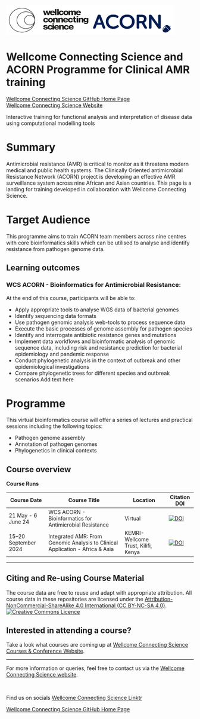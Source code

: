 <img src="https://github.com/WCSCourses/WCS_ACORN_Clinical_AMR/blob/main/WCS_ACORN_Logo.png" width="450" height="80">

# Wellcome Connecting Science and ACORN Programme for Clinical AMR training

[Wellcome Connecting Science GitHub Home Page](https://github.com/WCSCourses) <br /> 
[Wellcome Connecting Science Website](https://coursesandconferences.wellcomeconnectingscience.org/)

Interactive training for functional analysis and interpretation of disease data using computational modelling tools

# Summary

Antimicrobial resistance (AMR) is critical to monitor as it threatens modern medical and public health systems. The Clinically Oriented antimicrobial Resistance Network (ACORN) project is developing an effective AMR surveillance system across nine African and Asian countries. This page is a landing for training developed in collaboration with Wellcome Connecting Science. 

# Target Audience

This programme aims to train ACORN team members across nine centres with core bioinformatics skills which can be utilised to analyse and identify resistance from pathogen genome data.

## Learning outcomes
### WCS ACORN - Bioinformatics for Antimicrobial Resistance:
At the end of this course, participants will be able to:

- Apply appropriate tools to analyse WGS data of bacterial genomes
- Identify sequencing data formats
- Use pathogen genomic analysis web-tools to process sequence data
- Execute the basic processes of genome assembly for pathogen species
- Identify and interrogate antibiotic resistance genes and mutations
- Implement data workflows and bioinformatic analysis of genomic sequence data, including risk and resistance prediction for bacterial epidemiology and pandemic response
- Conduct phylogenetic analysis in the context of outbreak and other epidemiological investigations
- Compare phylogenetic trees for different species and outbreak scenarios
Add text here

# Programme

This virtual bioinformatics course will offer a series of lectures and practical sessions including the following topics:

- Pathogen genome assembly
- Annotation of pathogen genomes
- Phylogenetics in clinical contexts
  
## Course overview

**Course Runs**      

| Course Date | Course Title | Location |Citation DOI |
|-------------|--------------|----------|-------------|
| 21 May - 6 June 24  | WCS ACORN - Bioinformatics for Antimicrobial Resistance | Virtual | [![DOI](https://zenodo.org/badge/833087640.svg)](https://zenodo.org/doi/10.5281/zenodo.12805690) |
| 15–20 September 2024 | Integrated AMR: From Genomic Analysis to Clinical Application - Africa & Asia | KEMRI-Wellcome Trust, Kilifi, Kenya | [![DOI](https://zenodo.org/badge/833087640.svg)](https://zenodo.org/doi/10.5281/zenodo.14043322) |

******

## Citing and Re-using Course Material

The course data are free to reuse and adapt with appropriate attribution. All course data in these repositories are licensed under the <a rel="license" href="https://creativecommons.org/licenses/by-nc-sa/4.0/">Attribution-NonCommercial-ShareAlike 4.0 International (CC BY-NC-SA 4.0)</a>. <a rel="license" href="http://creativecommons.org/licenses/by/4.0/"><img alt="Creative Commons Licence" style="border-width:0" src="https://i.creativecommons.org/l/by-nc-sa/4.0/88x31.png" /></a><br /> 

## Interested in attending a course?

Take a look what courses are coming up at [Wellcome Connecting Science Courses & Conference Website](https://coursesandconferences.wellcomeconnectingscience.org/our-events/).

---

For more information or queries, feel free to contact us via the [Wellcome Connecting Science website](https://coursesandconferences.wellcomeconnectingscience.org).

<br /> 

Find us on socials [Wellcome Connecting Science Linktr](https://linktr.ee/eventswcs)

[Wellcome Connecting Science GitHub Home Page](https://github.com/WCSCourses) 
